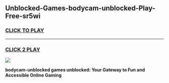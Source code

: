 
## Unblocked-Games-bodycam-unblocked-Play-Free-sr5wi
<h3>
<a href="https://premium76.site?title=bodycam-unblocked&ref=23A">CLICK TO PLAY</a></h3>
<hr>

<h3>
<a href="https://premium76.site?title=bodycam-unblocked&ref=23A">CLICK 2 PLAY</a>
  
</h3>

<a href="https://premium76.site?title=bodycam-unblocked&ref=23A"><img src="https://clearcache.store/games.png"></a>


**bodycam-unblocked games unblocked: Your Gateway to Fun and Accessible Online Gaming**

